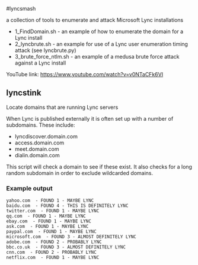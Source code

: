 #lyncsmash

a collection of tools to enumerate and attack Microsoft Lync installations

 * 1_FindDomain.sh  - an example of how to enumerate the domain for a Lync install
 * 2_lyncbrute.sh - an example for use of a Lync user enumeration timing attack (see lyncbrute.py)
 * 3_brute_force_ntlm.sh - an example of a medusa brute force attack against a Lync install


YouTube link: https://www.youtube.com/watch?v=v0NTaCFk6VI


## lyncstink
Locate domains that are running Lync servers


When Lync is published externally it is often set up with a number of subdomains. These include:

 * lyncdiscover.domain.com
 * access.domain.com
 * meet.domain.com
 * dialin.domain.com


This script will check a domain to see if these exist. It also checks for a long random 
subdomain in order to exclude wildcarded domains.


### Example output

```
yahoo.com  - FOUND 1 - MAYBE LYNC
baidu.com  - FOUND 4 - THIS IS DEFINITELY LYNC
twitter.com  - FOUND 1 - MAYBE LYNC
qq.com  - FOUND 1 - MAYBE LYNC
ebay.com  - FOUND 1 - MAYBE LYNC
ask.com  - FOUND 1 - MAYBE LYNC
paypal.com  - FOUND 1 - MAYBE LYNC
microsoft.com  - FOUND 3 - ALMOST DEFINITELY LYNC
adobe.com  - FOUND 2 - PROBABLY LYNC
bbc.co.uk  - FOUND 3 - ALMOST DEFINITELY LYNC
cnn.com  - FOUND 2 - PROBABLY LYNC
netflix.com  - FOUND 1 - MAYBE LYNC
```

